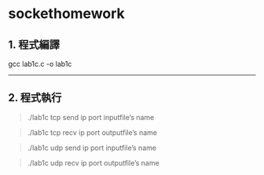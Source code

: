 # sockethomework

## 1. 程式編譯 
gcc lab1c.c -o lab1c 

---

## 2. 程式執行 
> ./lab1c tcp send ip port inputfile’s name 

> ./lab1c tcp recv ip port outputfile’s name 

> ./lab1c udp send ip port inputfile’s name 

> ./lab1c udp recv ip port outputfile’s name 

